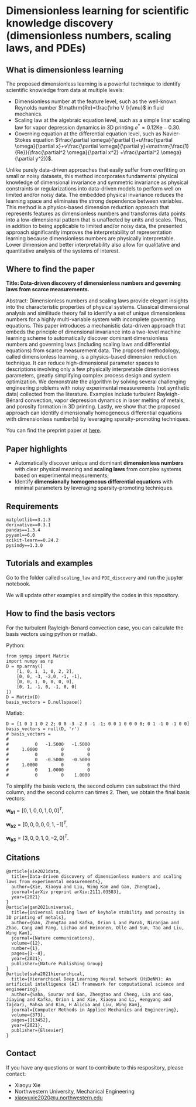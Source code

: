 # Dimensionless learning for scientific knowledge discovery (dimensionless numbers, scaling laws, and PDEs)

## What is dimensionless learning

The proposed dimensionless learning is a powerful technique to identify scientific knowledge from data at multiple levels: 

- Dimensionless number at the feature level, such as the well-known Reynolds number $\mathrm{Re}=\frac{\rho V l}{\mu}$ in fluid mechanics.
- Scaling law at the algebraic equation level, such as a simple linar scaling law for vapor depression dynamics in 3D printing $e^*=0.12\mathrm{Ke}-0.30$.
- Governing equation at the differential equation level, such as Navier-Stokes equation $\frac{\partial \omega}{\partial t}+u\frac{\partial \omega}{\partial x}+v\frac{\partial \omega}{\partial y}=\mathrm{\frac{1}{Re}}(\frac{\partial^2 \omega}{\partial x^2} +\frac{\partial^2 \omega}{\partial y^2})$.

Unlike purely data-driven approaches that easily suffer from overfitting on small or noisy datasets, this method incorporates fundamental physical knowledge of dimensional invariance and symmetric invariance as physical constraints or regularizations into data-driven models to perform well on limited and/or noisy data. The embedded physical invariance reduces the learning space and eliminates the strong dependence between variables. This method is a physics-based dimension reduction approach that represents features as dimensionless numbers and transforms data points into a low-dimensional pattern that is unaffected by units and scales. Thus, in addition to being applicable to limited and/or noisy data, the presented approach significantly improves the interpretability of representation learning because dimensionless numbers are physically interpretable. Lower dimension and better interpretability also allow for qualitative and quantitative analysis of the systems of interest. 

## Where to find the paper

**Title: Data-driven discovery of dimensionless numbers and governing laws from scarce measurements.** 

Abstract:
Dimensionless numbers and scaling laws provide elegant insights into the characteristic properties of physical systems. Classical dimensional analysis and similitude theory fail to identify a set of unique dimensionless numbers for a highly multi-variable system with incomplete governing equations. This paper introduces a mechanistic data-driven approach that embeds the principle of dimensional invariance into a two-level machine learning scheme to automatically discover dominant dimensionless numbers and governing laws (including scaling laws and differential equations) from scarce measurement data. The proposed methodology, called dimensionless learning, is a physics-based dimension reduction technique. It can reduce high-dimensional parameter spaces to descriptions involving only a few physically interpretable dimensionless parameters, greatly simplifying complex process design and system optimization. We demonstrate the algorithm by solving several challenging engineering problems with noisy experimental measurements (not synthetic data) collected from the literature. Examples include turbulent Rayleigh-Bénard convection, vapor depression dynamics in laser melting of metals, and porosity formation in 3D printing. Lastly, we show that the proposed approach can identify dimensionally homogeneous differential equations with dimensionless number(s) by leveraging sparsity-promoting techniques.

You can find the preprint paper at [here](http://arxiv.org/abs/2111.03583).

## Paper highlights

- Automatically discover unique and dominant **dimensionless numbers** with clear physical meaning and **scaling laws** from complex systems based on experimental measurements;
- Identify **dimensionally homogeneous differential equations** with minimal parameters by leveraging sparsity-promoting techniques.

## Requirements
```
matplotlib==3.1.3
derivative==0.3.1
pandas==1.3.4
pyyaml==6.0
scikit-learn==0.24.2
pysindy==1.3.0
```

## Tutorials and examples

Go to the folder called `scaling_law` and `PDE_discovery` and run the jupyter notebook.

We will update other examples and simplify the codes in this repository.

## How to find the basis vectors
For the turbulent Rayleigh-Benard convection case, you can calculate the basis vectors using python or matlab.

Python:
```
from sympy import Matrix
import numpy as np
D = np.array([
    [1, 0, 1, 1, 0, 2, 2], 
    [0, 0, -3, -2,0, -1, -1], 
    [0, 0, 1, 0, 0, 0, 0], 
    [0, 1, -1, 0, -1, 0, 0]
])
D = Matrix(D)
basis_vectors = D.nullspace()
```

Matlab:
```
D = [1 0 1 1 0 2 2; 0 0 -3 -2 0 -1 -1; 0 0 1 0 0 0 0; 0 1 -1 0 -1 0 0]
basis_vectors = null(D, 'r')
# basis_vectors =
# 
#          0   -1.5000   -1.5000
#     1.0000         0         0
#          0         0         0
#          0   -0.5000   -0.5000
#     1.0000         0         0
#          0    1.0000         0
#          0         0    1.0000
```
To simplify the basis vectors, the second column can substract the third column, and the second column can times 2. Then, we obtain the final basis vectors:

$\boldsymbol{w_{b1}} = [0,1,0,0,1,0,0]^T,$

$\boldsymbol{w_{b2}} = [0,0,0,0,0,1,-1]^T,$

$\boldsymbol{w_{b3}} = [3,0,0,1,0,-2,0]^T.$


## Citations

```
@article{xie2021data,
  title={Data-driven discovery of dimensionless numbers and scaling laws from experimental measurements},
  author={Xie, Xiaoyu and Liu, Wing Kam and Gan, Zhengtao},
  journal={arXiv preprint arXiv:2111.03583},
  year={2021}
}
@article{gan2021universal,
  title={Universal scaling laws of keyhole stability and porosity in 3D printing of metals},
  author={Gan, Zhengtao and Kafka, Orion L and Parab, Niranjan and Zhao, Cang and Fang, Lichao and Heinonen, Olle and Sun, Tao and Liu, Wing Kam},
  journal={Nature communications},
  volume={12},
  number={1},
  pages={1--8},
  year={2021},
  publisher={Nature Publishing Group}
}
@article{saha2021hierarchical,
  title={Hierarchical Deep Learning Neural Network (HiDeNN): An artificial intelligence (AI) framework for computational science and engineering},
  author={Saha, Sourav and Gan, Zhengtao and Cheng, Lin and Gao, Jiaying and Kafka, Orion L and Xie, Xiaoyu and Li, Hengyang and Tajdari, Mahsa and Kim, H Alicia and Liu, Wing Kam},
  journal={Computer Methods in Applied Mechanics and Engineering},
  volume={373},
  pages={113452},
  year={2021},
  publisher={Elsevier}
}
```

## Contact
If you have any questions or want to contribute to this respository, please contact: 
- Xiaoyu Xie
- Northwestern University, Mechanical Engineering
- xiaoyuxie2020@u.northwestern.edu
